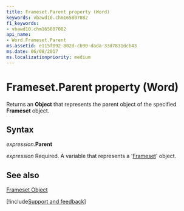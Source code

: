 ```yaml
---
title: Frameset.Parent property (Word)
keywords: vbawd10.chm165807082
f1_keywords:
- vbawd10.chm165807082
api_name:
- Word.Frameset.Parent
ms.assetid: e115f092-802d-cb90-dada-33d7831dcb43
ms.date: 06/08/2017
ms.localizationpriority: medium
---
```



# Frameset.Parent property (Word)

Returns an **Object** that represents the parent object of the specified **Frameset** object.


## Syntax

_expression_.**Parent**

_expression_ Required. A variable that represents a '[Frameset](Word.Frameset.md)' object.


## See also


[Frameset Object](Word.Frameset.md)

[!include[Support and feedback](~/includes/feedback-boilerplate.md)]